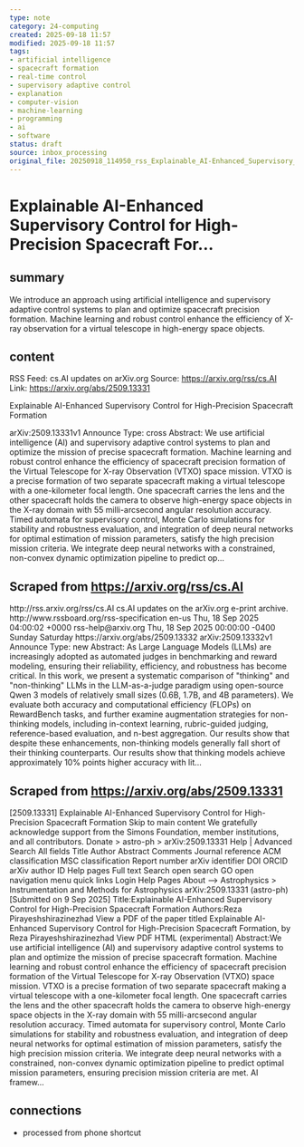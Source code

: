 ```yaml
---
type: note
category: 24-computing
created: 2025-09-18 11:57
modified: 2025-09-18 11:57
tags:
- artificial intelligence
- spacecraft formation
- real-time control
- supervisory adaptive control
- explanation
- computer-vision
- machine-learning
- programming
- ai
- software
status: draft
source: inbox_processing
original_file: 20250918_114950_rss_Explainable_AI-Enhanced_Supervisory_Control_for_Hi.txt
---
```



# Explainable AI-Enhanced Supervisory Control for High-Precision Spacecraft For...

## summary
We introduce an approach using artificial intelligence and supervisory adaptive control systems to plan and optimize spacecraft precision formation. Machine learning and robust control enhance the efficiency of X-ray observation for a virtual telescope in high-energy space objects.

## content
RSS Feed: cs.AI updates on arXiv.org
Source: https://arxiv.org/rss/cs.AI
Link: https://arxiv.org/abs/2509.13331

Explainable AI-Enhanced Supervisory Control for High-Precision Spacecraft Formation

arXiv:2509.13331v1 Announce Type: cross Abstract: We use artificial intelligence (AI) and supervisory adaptive control systems to plan and optimize the mission of precise spacecraft formation. Machine learning and robust control enhance the efficiency of spacecraft precision formation of the Virtual Telescope for X-ray Observation (VTXO) space mission. VTXO is a precise formation of two separate spacecraft making a virtual telescope with a one-kilometer focal length. One spacecraft carries the lens and the other spacecraft holds the camera to observe high-energy space objects in the X-ray domain with 55 milli-arcsecond angular resolution accuracy. Timed automata for supervisory control, Monte Carlo simulations for stability and robustness evaluation, and integration of deep neural networks for optimal estimation of mission parameters, satisfy the high precision mission criteria. We integrate deep neural networks with a constrained, non-convex dynamic optimization pipeline to predict op...

## Scraped from https://arxiv.org/rss/cs.AI
<?xml version='1.0' encoding='UTF-8'?>
<rss xmlns:arxiv="http://arxiv.org/schemas/atom" xmlns:dc="http://purl.org/dc/elements/1.1/" xmlns:atom="http://www.w3.org/2005/Atom" xmlns:content="http://purl.org/rss/1.0/modules/content/" version="2.0">
  <channel>
    <title>cs.AI updates on arXiv.org</title>
    <link>http://rss.arxiv.org/rss/cs.AI</link>
    <description>cs.AI updates on the arXiv.org e-print archive.</description>
    <atom:link href="http://rss.arxiv.org/rss/cs.AI" rel="self" type="application/rss+xml"/>
    <docs>http://www.rssboard.org/rss-specification</docs>
    <language>en-us</language>
    <lastBuildDate>Thu, 18 Sep 2025 04:00:02 +0000</lastBuildDate>
    <managingEditor>rss-help@arxiv.org</managingEditor>
    <pubDate>Thu, 18 Sep 2025 00:00:00 -0400</pubDate>
    <skipDays>
      <day>Sunday</day>
      <day>Saturday</day>
    </skipDays>
    <item>
      <title>Explicit Reasoning Makes Better Judges: A Systematic Study on Accuracy, Efficiency, and Robustness</title>
      <link>https://arxiv.org/abs/2509.13332</link>
      <description>arXiv:2509.13332v1 Announce Type: new 
Abstract: As Large Language Models (LLMs) are increasingly adopted as automated judges in benchmarking and reward modeling, ensuring their reliability, efficiency, and robustness has become critical. In this work, we present a systematic comparison of "thinking" and "non-thinking" LLMs in the LLM-as-a-judge paradigm using open-source Qwen 3 models of relatively small sizes (0.6B, 1.7B, and 4B parameters). We evaluate both accuracy and computational efficiency (FLOPs) on RewardBench tasks, and further examine augmentation strategies for non-thinking models, including in-context learning, rubric-guided judging, reference-based evaluation, and n-best aggregation. Our results show that despite these enhancements, non-thinking models generally fall short of their thinking counterparts. Our results show that thinking models achieve approximately 10% points higher accuracy with lit...


## Scraped from https://arxiv.org/abs/2509.13331
[2509.13331] Explainable AI-Enhanced Supervisory Control for High-Precision Spacecraft Formation Skip to main content We gratefully acknowledge support from the Simons Foundation, member institutions, and all contributors. Donate &gt; astro-ph &gt; arXiv:2509.13331 Help | Advanced Search All fields Title Author Abstract Comments Journal reference ACM classification MSC classification Report number arXiv identifier DOI ORCID arXiv author ID Help pages Full text Search open search GO open navigation menu quick links Login Help Pages About --> Astrophysics > Instrumentation and Methods for Astrophysics arXiv:2509.13331 (astro-ph) [Submitted on 9 Sep 2025] Title:Explainable AI-Enhanced Supervisory Control for High-Precision Spacecraft Formation Authors:Reza Pirayeshshirazinezhad View a PDF of the paper titled Explainable AI-Enhanced Supervisory Control for High-Precision Spacecraft Formation, by Reza Pirayeshshirazinezhad View PDF HTML (experimental) Abstract:We use artificial intelligence (AI) and supervisory adaptive control systems to plan and optimize the mission of precise spacecraft formation. Machine learning and robust control enhance the efficiency of spacecraft precision formation of the Virtual Telescope for X-ray Observation (VTXO) space mission. VTXO is a precise formation of two separate spacecraft making a virtual telescope with a one-kilometer focal length. One spacecraft carries the lens and the other spacecraft holds the camera to observe high-energy space objects in the X-ray domain with 55 milli-arcsecond angular resolution accuracy. Timed automata for supervisory control, Monte Carlo simulations for stability and robustness evaluation, and integration of deep neural networks for optimal estimation of mission parameters, satisfy the high precision mission criteria. We integrate deep neural networks with a constrained, non-convex dynamic optimization pipeline to predict optimal mission parameters, ensuring precision mission criteria are met. AI framew...


## connections
- processed from phone shortcut
